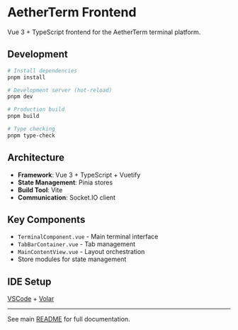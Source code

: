 # AetherTerm Frontend

Vue 3 + TypeScript frontend for the AetherTerm terminal platform.

## Development

```bash
# Install dependencies
pnpm install

# Development server (hot-reload)
pnpm dev

# Production build
pnpm build

# Type checking
pnpm type-check
```

## Architecture

- **Framework**: Vue 3 + TypeScript + Vuetify
- **State Management**: Pinia stores
- **Build Tool**: Vite
- **Communication**: Socket.IO client

## Key Components

- `TerminalComponent.vue` - Main terminal interface
- `TabBarContainer.vue` - Tab management
- `MainContentView.vue` - Layout orchestration
- Store modules for state management

## IDE Setup

[VSCode](https://code.visualstudio.com/) + [Volar](https://marketplace.visualstudio.com/items?itemName=Vue.volar)

---
See main [README](../README.md) for full documentation.